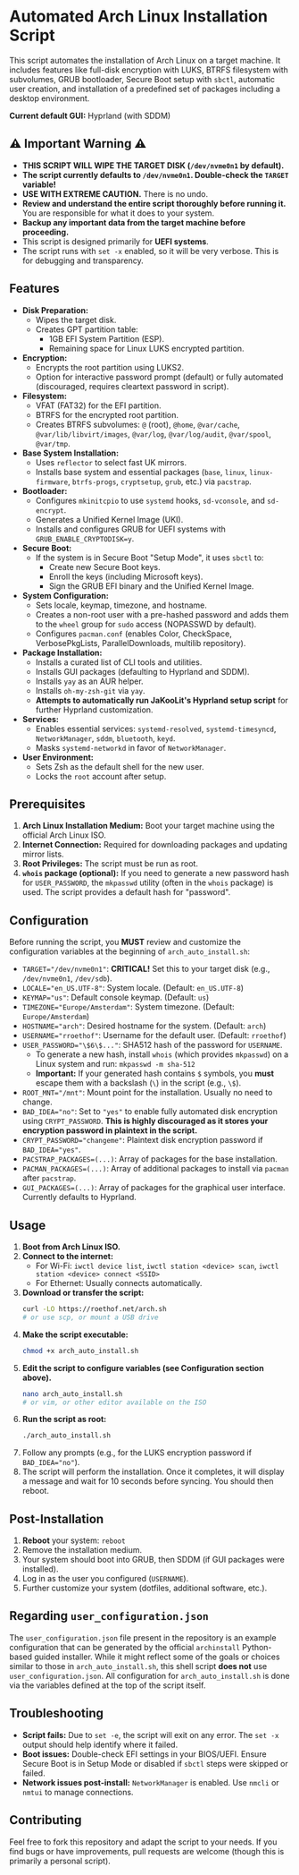 # Automated Arch Linux Installation Script

This script automates the installation of Arch Linux on a target machine. It includes features like full-disk encryption with LUKS, BTRFS filesystem with subvolumes, GRUB bootloader, Secure Boot setup with `sbctl`, automatic user creation, and installation of a predefined set of packages including a desktop environment.

**Current default GUI:** Hyprland (with SDDM)

## ⚠️ Important Warning ⚠️

*   **THIS SCRIPT WILL WIPE THE TARGET DISK (`/dev/nvme0n1` by default).**
*   **The script currently defaults to `/dev/nvme0n1`. Double-check the `TARGET` variable!**
*   **USE WITH EXTREME CAUTION.** There is no undo.
*   **Review and understand the entire script thoroughly before running it.** You are responsible for what it does to your system.
*   **Backup any important data from the target machine before proceeding.**
*   This script is designed primarily for **UEFI systems**.
*   The script runs with `set -x` enabled, so it will be very verbose. This is for debugging and transparency.

## Features

*   **Disk Preparation:**
    *   Wipes the target disk.
    *   Creates GPT partition table:
        *   1GB EFI System Partition (ESP).
        *   Remaining space for Linux LUKS encrypted partition.
*   **Encryption:**
    *   Encrypts the root partition using LUKS2.
    *   Option for interactive password prompt (default) or fully automated (discouraged, requires cleartext password in script).
*   **Filesystem:**
    *   VFAT (FAT32) for the EFI partition.
    *   BTRFS for the encrypted root partition.
    *   Creates BTRFS subvolumes: `@` (root), `@home`, `@var/cache`, `@var/lib/libvirt/images`, `@var/log`, `@var/log/audit`, `@var/spool`, `@var/tmp`.
*   **Base System Installation:**
    *   Uses `reflector` to select fast UK mirrors.
    *   Installs base system and essential packages (`base`, `linux`, `linux-firmware`, `btrfs-progs`, `cryptsetup`, `grub`, etc.) via `pacstrap`.
*   **Bootloader:**
    *   Configures `mkinitcpio` to use `systemd` hooks, `sd-vconsole`, and `sd-encrypt`.
    *   Generates a Unified Kernel Image (UKI).
    *   Installs and configures GRUB for UEFI systems with `GRUB_ENABLE_CRYPTODISK=y`.
*   **Secure Boot:**
    *   If the system is in Secure Boot "Setup Mode", it uses `sbctl` to:
        *   Create new Secure Boot keys.
        *   Enroll the keys (including Microsoft keys).
        *   Sign the GRUB EFI binary and the Unified Kernel Image.
*   **System Configuration:**
    *   Sets locale, keymap, timezone, and hostname.
    *   Creates a non-root user with a pre-hashed password and adds them to the `wheel` group for `sudo` access (NOPASSWD by default).
    *   Configures `pacman.conf` (enables Color, CheckSpace, VerbosePkgLists, ParallelDownloads, multilib repository).
*   **Package Installation:**
    *   Installs a curated list of CLI tools and utilities.
    *   Installs GUI packages (defaulting to Hyprland and SDDM).
    *   Installs `yay` as an AUR helper.
    *   Installs `oh-my-zsh-git` via `yay`.
    *   **Attempts to automatically run JaKooLit's Hyprland setup script** for further Hyprland customization.
*   **Services:**
    *   Enables essential services: `systemd-resolved`, `systemd-timesyncd`, `NetworkManager`, `sddm`, `bluetooth`, `keyd`.
    *   Masks `systemd-networkd` in favor of `NetworkManager`.
*   **User Environment:**
    *   Sets Zsh as the default shell for the new user.
    *   Locks the `root` account after setup.

## Prerequisites

1.  **Arch Linux Installation Medium:** Boot your target machine using the official Arch Linux ISO.
2.  **Internet Connection:** Required for downloading packages and updating mirror lists.
3.  **Root Privileges:** The script must be run as root.
4.  **`whois` package (optional):** If you need to generate a new password hash for `USER_PASSWORD`, the `mkpasswd` utility (often in the `whois` package) is used. The script provides a default hash for "password".

## Configuration

Before running the script, you **MUST** review and customize the configuration variables at the beginning of `arch_auto_install.sh`:

*   `TARGET="/dev/nvme0n1"`: **CRITICAL!** Set this to your target disk (e.g., `/dev/nvme0n1`, `/dev/sdb`).
*   `LOCALE="en_US.UTF-8"`: System locale. (Default: `en_US.UTF-8`)
*   `KEYMAP="us"`: Default console keymap. (Default: `us`)
*   `TIMEZONE="Europe/Amsterdam"`: System timezone. (Default: `Europe/Amsterdam`)
*   `HOSTNAME="arch"`: Desired hostname for the system. (Default: `arch`)
*   `USERNAME="rroethof"`: Username for the default user. (Default: `rroethof`)
*   `USER_PASSWORD="\$6\$..."`: SHA512 hash of the password for `USERNAME`.
    *   To generate a new hash, install `whois` (which provides `mkpasswd`) on a Linux system and run: `mkpasswd -m sha-512`
    *   **Important:** If your generated hash contains `$` symbols, you **must** escape them with a backslash (`\`) in the script (e.g., `\$`).
*   `ROOT_MNT="/mnt"`: Mount point for the installation. Usually no need to change.
*   `BAD_IDEA="no"`: Set to `"yes"` to enable fully automated disk encryption using `CRYPT_PASSWORD`. **This is highly discouraged as it stores your encryption password in plaintext in the script.**
*   `CRYPT_PASSWORD="changeme"`: Plaintext disk encryption password if `BAD_IDEA="yes"`.
*   `PACSTRAP_PACKAGES=(...)`: Array of packages for the base installation.
*   `PACMAN_PACKAGES=(...)`: Array of additional packages to install via `pacman` after `pacstrap`.
*   `GUI_PACKAGES=(...)`: Array of packages for the graphical user interface. Currently defaults to Hyprland.

## Usage

1.  **Boot from Arch Linux ISO.**
2.  **Connect to the internet:**
    *   For Wi-Fi: `iwctl device list`, `iwctl station <device> scan`, `iwctl station <device> connect <SSID>`
    *   For Ethernet: Usually connects automatically.
3.  **Download or transfer the script:**
    ```bash
    curl -LO https://roethof.net/arch.sh
    # or use scp, or mount a USB drive
    ```
4.  **Make the script executable:**
    ```bash
    chmod +x arch_auto_install.sh
    ```
5.  **Edit the script to configure variables (see Configuration section above).**
    ```bash
    nano arch_auto_install.sh
    # or vim, or other editor available on the ISO
    ```
6.  **Run the script as root:**
    ```bash
    ./arch_auto_install.sh
    ```
7.  Follow any prompts (e.g., for the LUKS encryption password if `BAD_IDEA="no"`).
8.  The script will perform the installation. Once it completes, it will display a message and wait for 10 seconds before syncing. You should then reboot.

## Post-Installation

1.  **Reboot** your system: `reboot`
2.  Remove the installation medium.
3.  Your system should boot into GRUB, then SDDM (if GUI packages were installed).
4.  Log in as the user you configured (`USERNAME`).
5.  Further customize your system (dotfiles, additional software, etc.).

## Regarding `user_configuration.json`

The `user_configuration.json` file present in the repository is an example configuration that can be generated by the official `archinstall` Python-based guided installer. While it might reflect some of the goals or choices similar to those in `arch_auto_install.sh`, this shell script **does not** use `user_configuration.json`. All configuration for `arch_auto_install.sh` is done via the variables defined at the top of the script itself.

## Troubleshooting

*   **Script fails:** Due to `set -e`, the script will exit on any error. The `set -x` output should help identify where it failed.
*   **Boot issues:** Double-check EFI settings in your BIOS/UEFI. Ensure Secure Boot is in Setup Mode or disabled if `sbctl` steps were skipped or failed.
*   **Network issues post-install:** `NetworkManager` is enabled. Use `nmcli` or `nmtui` to manage connections.

## Contributing

Feel free to fork this repository and adapt the script to your needs. If you find bugs or have improvements, pull requests are welcome (though this is primarily a personal script).
